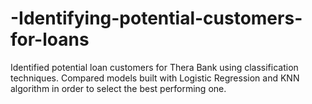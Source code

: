 # -Identifying-potential-customers-for-loans
Identified potential loan customers for Thera Bank using classification techniques. Compared models built with Logistic Regression and KNN algorithm in order to select the best performing one.
